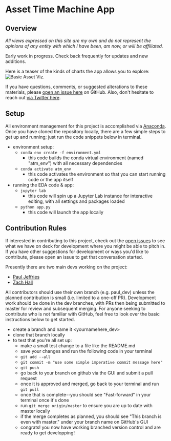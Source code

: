 # Asset Time Machine App

## Overview

*All views expressed on this site are my own and do not represent the opinions of any entity with which I have been, am now, or will be affiliated.*

Early work in progress. Check back frequently for updates and new additions. 

Here is a teaser of the kinds of charts the app allows you to explore:
![Basic Asset Viz.](https://raw.githubusercontent.com/pmaji/asset-time-machine-app/master/media/test_vti_chart_screenshot_july62019.jpg)

If you have questions, comments, or suggested alterations to these materials, please [open an issue here](https://github.com/pmaji/asset-time-machine-app/issues) on GitHub. Also, don't hesitate to reach out [via Twitter here](https://twitter.com/ByPaulJ).

## Setup

All environment management for this project is accomplished via [Anaconda](https://docs.conda.io/projects/conda/en/latest/user-guide/tasks/manage-environments.html). Once you have cloned the repository locally, there are a few simple steps to get up and running; just run the code snippets below in terminal.

- environment setup:
    - `conda env create -f environment.yml`
        - this code builds the conda virtual environment (named "atm_env") with all necessary dependencies 
    - `conda activate atm_env`
        - this code activates the environment so that you can start running code or the app itself
- running the EDA code & app:
    - `jupyter lab`
        - this code will spin up a Jupyter Lab instance for interactive editing, with all settings and packages loaded
    - `python app.py`
        - this code will launch the app locally

## Contribution Rules
    
If interested in contributing to this project, check out the [open issues](https://github.com/pmaji/asset-time-machine-app/issues) to see what we have on deck for development where you might be able to pitch in. If you have other suggestions for development or ways you'd like to contribute, please open an issue to get that conversation started. 

Presently there are two main devs working on the project:
- [Paul Jeffries](https://twitter.com/ByPaulJ)
- [Zach Hall](https://cdn.shopify.com/s/files/1/1195/1382/products/thug-life-bear-sticker-riot-society-clothing_2000x.jpg?v=1548319485)

All contributors should use their own branch (e.g. paul_dev) unless the planned contribution is small (i.e. limited to a one-off PR). Development work should be done in the dev branches, with PRs then being submitted to master for review and subsequent merging. For anyone seeking to contribute who is not familiar with GitHub, feel free to look over the basic instructions below to get started. 

- create a branch and name it <yournamehere_dev>
- clone that branch locally
- to test that you're all set up:
    - make a small test change to a file like the README.md
    - save your changes and run the following code in your terminal
    - `git add --all`
    - `git commit -m "use some simple imperative commit message here"`
    - `git push`
    - go back to your branch on github via the GUI and submit a pull request
    - once it is approved and merged, go back to your terminal and run `git pull`
    - once that is complete--you should see "Fast-forward" in your terminal once it's done
    - run `git merge origin/master` to ensure you are up to date with master locally
    - if the merge completes as planned, you should see "This branch is even with master." under your branch name on GitHub's GUI
    - congrats! you now have working branched version control and are ready to get developping!
